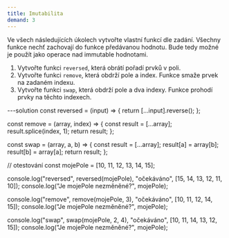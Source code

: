 ```yaml
---
title: Imutabilita
demand: 3
---
```


Ve všech následujících úkolech vytvořte vlastní funkcí dle zadání. Všechny funkce nechť zachovají do funkce předávanou hodnotu. Bude tedy možné je použít jako operace nad immutable hodnotami.

1. Vytvořte funkci `reversed`, která obrátí pořadí prvků v poli.
1. Vytvořte funkci `remove`, která obdrží pole a index. Funkce smaže prvek na zadaném indexu.
1. Vytvořte funkci `swap`, která obdrží pole a dva indexy. Funkce prohodí prvky na těchto indexech.

---solution
const reversed = (input) => {
  return [...input].reverse();
};

const remove = (array, index) => {
  const result = [...array];
  result.splice(index, 1);
  return result;
};

const swap = (array, a, b) => {
  const result = [...array];
  result[a] = array[b];
  result[b] = array[a];
  return result;
};

// otestování
const mojePole = [10, 11, 12, 13, 14, 15];

console.log("reversed", reversed(mojePole), "očekáváno", [15, 14, 13, 12, 11, 10]);
console.log("Je mojePole nezměněné?", mojePole);

console.log("remove", remove(mojePole, 3), "očekáváno", [10, 11, 12, 14, 15]);
console.log("Je mojePole nezměněné?", mojePole);

console.log("swap", swap(mojePole, 2, 4), "očekáváno", [10, 11, 14, 13, 12, 15]);
console.log("Je mojePole nezměněné?", mojePole);
